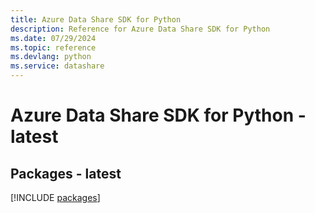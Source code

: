 ```yaml
---
title: Azure Data Share SDK for Python
description: Reference for Azure Data Share SDK for Python
ms.date: 07/29/2024
ms.topic: reference
ms.devlang: python
ms.service: datashare
---
```

# Azure Data Share SDK for Python - latest
## Packages - latest
[!INCLUDE [packages](data-share-index.md)]